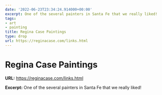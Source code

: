 ```yaml
---
date: '2022-06-23T23:34:24.914000+00:00'
excerpt: One of the several painters in Santa Fe that we really liked!
tags:
- art
- painting
title: Regina Case Paintings
type: drop
url: https://reginacase.com/links.html
---
```


# Regina Case Paintings

**URL:** https://reginacase.com/links.html

**Excerpt:** One of the several painters in Santa Fe that we really liked!
